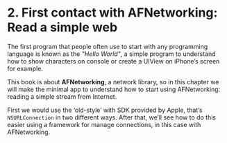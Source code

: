 # 2. First contact with AFNetworking: Read a simple web

The first program that people often use to start with any programming language is known as the *"Hello World"*, a simple program to understand how to show characters on console or create a UIView on iPhone’s screen for example.  

This book is about **AFNetworking**, a network library, so in this chapter we will make the minimal app to understand how to start using AFNetworking: reading a simple stream from Internet.  

First we would use the ‘old-style’ with SDK provided by Apple, that’s `NSURLConnection` in two different ways. After that, we’ll see how to do this easier using a framework for manage connections, in this case with AFNetworking.